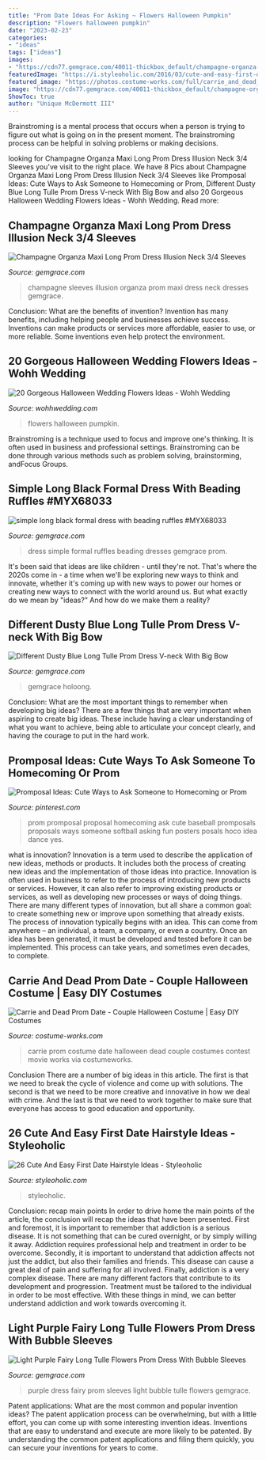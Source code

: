 ```yaml
---
title: "Prom Date Ideas For Asking ~ Flowers Halloween Pumpkin"
description: "Flowers halloween pumpkin"
date: "2023-02-23"
categories:
- "ideas"
tags: ["ideas"]
images:
- "https://cdn77.gemgrace.com/40011-thickbox_default/champagne-organza-maxi-long-prom-dress-illusion-neck-3-4-sleeves.jpg"
featuredImage: "https://i.styleoholic.com/2016/03/cute-and-easy-first-date-hairstyle-ideas-16.jpg"
featured_image: "https://photos.costume-works.com/full/carrie_and_dead_prom_date.jpg"
image: "https://cdn77.gemgrace.com/40011-thickbox_default/champagne-organza-maxi-long-prom-dress-illusion-neck-3-4-sleeves.jpg"
ShowToc: true
author: "Unique McDermott III"
---
```



Brainstroming is a mental process that occurs when a person is trying to figure out what is going on in the present moment. The brainstroming process can be helpful in solving problems or making decisions.

	

		
looking for Champagne Organza Maxi Long Prom Dress Illusion Neck 3/4 Sleeves you've visit to the right place. We have 8 Pics about Champagne Organza Maxi Long Prom Dress Illusion Neck 3/4 Sleeves like Promposal Ideas: Cute Ways to Ask Someone to Homecoming or Prom, Different Dusty Blue Long Tulle Prom Dress V-neck With Big Bow and also 20 Gorgeous Halloween Wedding Flowers Ideas - Wohh Wedding. Read more:
		
    
## Champagne Organza Maxi Long Prom Dress Illusion Neck 3/4 Sleeves

<img loading=lazy src="https://cdn77.gemgrace.com/40011-thickbox_default/champagne-organza-maxi-long-prom-dress-illusion-neck-3-4-sleeves.jpg" onerror="this.onerror=null;this.src='https://tse3.mm.bing.net/th?id=OIP.-qRzzRhjDPM4VKz7xhJ8HAHaJH&amp;pid=15.1';" alt="Champagne Organza Maxi Long Prom Dress Illusion Neck 3/4 Sleeves">

_Source: gemgrace.com_

>champagne sleeves illusion organza prom maxi dress neck dresses gemgrace. 

	

Conclusion: What are the benefits of invention?
Invention has many benefits, including helping people and businesses achieve success. Inventions can make products or services more affordable, easier to use, or more reliable. Some inventions even help protect the environment.

    
## 20 Gorgeous Halloween Wedding Flowers Ideas - Wohh Wedding

<img loading=lazy src="http://wohhwedding.com/wp-content/uploads/2016/06/White-Pumpkin-Halloween-Wedding-Flowers-Ideas.jpg" onerror="this.onerror=null;this.src='https://tse2.mm.bing.net/th?id=OIP.RK8Ax0A86ry-cedGWLaY1wHaJ3&amp;pid=15.1';" alt="20 Gorgeous Halloween Wedding Flowers Ideas - Wohh Wedding">

_Source: wohhwedding.com_

>flowers halloween pumpkin. 

	

Brainstroming is a technique used to focus and improve one's thinking. It is often used in business and professional settings. Brainstroming can be done through various methods such as problem solving, brainstorming, andFocus Groups.

    
## Simple Long Black Formal Dress With Beading Ruffles #MYX68033

<img loading=lazy src="https://cdn77.gemgrace.com/40261-thickbox_default/simple-long-black-formal-dress-with-beading-ruffles.jpg" onerror="this.onerror=null;this.src='https://tse4.mm.bing.net/th?id=OIP.C5MmonQ5xNeLLsoGc6ihJwHaJH&amp;pid=15.1';" alt="simple long black formal dress with beading ruffles #MYX68033">

_Source: gemgrace.com_

>dress simple formal ruffles beading dresses gemgrace prom. 

	

It's been said that ideas are like children - until they're not. That's where the 2020s come in - a time when we'll be exploring new ways to think and innovate, whether it's coming up with new ways to power our homes or creating new ways to connect with the world around us. But what exactly do we mean by "ideas?" And how do we make them a reality?

    
## Different Dusty Blue Long Tulle Prom Dress V-neck With Big Bow

<img loading=lazy src="https://cdn77.gemgrace.com/33936-thickbox_default/different-dusty-blue-long-tulle-prom-dress-v-neck-with-big-bow.jpg" onerror="this.onerror=null;this.src='https://tse2.mm.bing.net/th?id=OIP.tDUg6PnpCcS9Bv-iWt4bAgHaJH&amp;pid=15.1';" alt="Different Dusty Blue Long Tulle Prom Dress V-neck With Big Bow">

_Source: gemgrace.com_

>gemgrace holoong. 

	

Conclusion: What are the most important things to remember when developing big ideas?
There are a few things that are very important when aspiring to create big ideas. These include having a clear understanding of what you want to achieve, being able to articulate your concept clearly, and having the courage to put in the hard work.

    
## Promposal Ideas: Cute Ways To Ask Someone To Homecoming Or Prom

<img loading=lazy src="https://i.pinimg.com/736x/20/c8/7f/20c87f31b60150154adb52c392384262.jpg" onerror="this.onerror=null;this.src='https://tse2.mm.bing.net/th?id=OIP.5GiFk6r7vykdJ_TsVHsNEwHaJ4&amp;pid=15.1';" alt="Promposal Ideas: Cute Ways to Ask Someone to Homecoming or Prom">

_Source: pinterest.com_

>prom promposal proposal homecoming ask cute baseball promposals proposals ways someone softball asking fun posters posals hoco idea dance yes. 

	

what is innovation?
Innovation is a term used to describe the application of new ideas, methods or products. It includes both the process of creating new ideas and the implementation of those ideas into practice. Innovation is often used in business to refer to the process of introducing new products or services. However, it can also refer to improving existing products or services, as well as developing new processes or ways of doing things.
There are many different types of innovation, but all share a common goal: to create something new or improve upon something that already exists. The process of innovation typically begins with an idea. This can come from anywhere – an individual, a team, a company, or even a country. Once an idea has been generated, it must be developed and tested before it can be implemented. This process can take years, and sometimes even decades, to complete.

    
## Carrie And Dead Prom Date - Couple Halloween Costume | Easy DIY Costumes

<img loading=lazy src="https://photos.costume-works.com/full/carrie_and_dead_prom_date.jpg" onerror="this.onerror=null;this.src='https://tse1.mm.bing.net/th?id=OIP.JV5Y9Qowz7YQzG6lItTZWgHaLN&amp;pid=15.1';" alt="Carrie and Dead Prom Date - Couple Halloween Costume | Easy DIY Costumes">

_Source: costume-works.com_

>carrie prom costume date halloween dead couple costumes contest movie works via costumeworks. 

	

Conclusion
There are a number of big ideas in this article. The first is that we need to break the cycle of violence and come up with solutions. The second is that we need to be more creative and innovative in how we deal with crime. And the last is that we need to work together to make sure that everyone has access to good education and opportunity.

    
## 26 Cute And Easy First Date Hairstyle Ideas - Styleoholic

<img loading=lazy src="https://i.styleoholic.com/2016/03/cute-and-easy-first-date-hairstyle-ideas-16.jpg" onerror="this.onerror=null;this.src='https://tse1.mm.bing.net/th?id=OIP.o_O6laRZ62LftacT2trr-wHaLG&amp;pid=15.1';" alt="26 Cute And Easy First Date Hairstyle Ideas - Styleoholic">

_Source: styleoholic.com_

>styleoholic. 

	

Conclusion: recap main points
In order to drive home the main points of the article, the conclusion will recap the ideas that have been presented. First and foremost, it is important to remember that addiction is a serious disease. It is not something that can be cured overnight, or by simply willing it away. Addiction requires professional help and treatment in order to be overcome. Secondly, it is important to understand that addiction affects not just the addict, but also their families and friends. This disease can cause a great deal of pain and suffering for all involved. Finally, addiction is a very complex disease. There are many different factors that contribute to its development and progression. Treatment must be tailored to the individual in order to be most effective. With these things in mind, we can better understand addiction and work towards overcoming it.

    
## Light Purple Fairy Long Tulle Flowers Prom Dress With Bubble Sleeves

<img loading=lazy src="https://cdn77.gemgrace.com/39324-thickbox_default/light-purple-fairy-long-tulle-flowers-prom-dress-with-bubble-sleeves.jpg" onerror="this.onerror=null;this.src='https://tse1.mm.bing.net/th?id=OIP.ElSwxiZx0dnuomTMLfeeXQHaJH&amp;pid=15.1';" alt="Light Purple Fairy Long Tulle Flowers Prom Dress With Bubble Sleeves">

_Source: gemgrace.com_

>purple dress fairy prom sleeves light bubble tulle flowers gemgrace. 

	

Patent applications: What are the most common and popular invention ideas?
The patent application process can be overwhelming, but with a little effort, you can come up with some interesting invention ideas. Inventions that are easy to understand and execute are more likely to be patented. By understanding the common patent applications and filing them quickly, you can secure your inventions for years to come.


